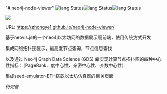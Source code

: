 "# neo4j-node-viewer" ![lang Status](https://img.shields.io/badge/前端-HTML,CSS,JS-orange.svg)![lang Status](https://img.shields.io/badge/技术栈-Neovis，seedemu，websocket-blue.svg)![lang Status](https://img.shields.io/badge/后端-Neo4j-blue.svg)

![](https://free-img.400040.xyz/4/2025/03/16/67d6e62979d3f.png)

URL:  https://zhongye1.github.io/neo4j-node-viewer/

基于neovis.js的一个neo4j以太坊网络数据展示用前端，使用传统方式开发

集成网络拓扑图显示，最高度节点查询，节点信息查找

以及通过 Neo4j Graph Data Science (GDS) 库实现计算节点拓扑图的四种中心性指标：（PageRank、度中心性、亲密中心性、介数中心性）

集成seed-emulator-ETH搭载以太坊仿真器的相关页面



<s>*待完善*</s>



